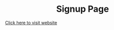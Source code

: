  <H1 align="center"> Signup Page</H1>
<a href="https://arcane-beach-15009.herokuapp.com/">Click here to visit website</a>
